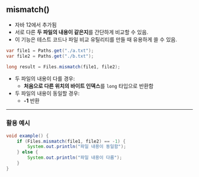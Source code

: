 ## mismatch()

- 자바 12에서 추가됨
- 서로 다른 **두 파일의 내용이 같은지**를 간단하게 비교할 수 있음.
- 이 기능은 테스트 코드나 파일 비교 유틸리티를 만들 때 유용하게 쓸 수 있음.

```java
var file1 = Paths.get("./a.txt");
var file2 = Paths.get("./b.txt");

long result = Files.mismatch(file1, file2);
```

- 두 파일의 내용이 다를 경우:
    - **처음으로 다른 위치의 바이트 인덱스**를 `long` 타입으로 반환함
- 두 파일의 내용이 동일할 경우:
    - **-1** 반환

---

### 활용 예시

```java
void example() {
    if (Files.mismatch(file1, file2) == -1) {
        System.out.println("파일 내용이 동일함");
    } else {
        System.out.println("파일 내용이 다름");
    }
}
```
